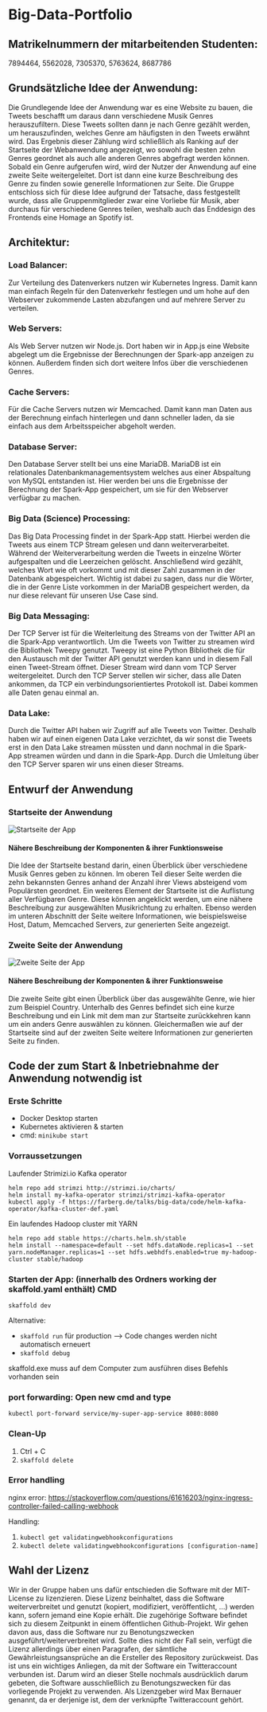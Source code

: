 # Big-Data-Portfolio

## Matrikelnummern der mitarbeitenden Studenten: 
7894464, 5562028, 7305370, 5763624, 8687786

## Grundsätzliche Idee der Anwendung: 
Die Grundlegende Idee der Anwendung war es eine Website zu bauen, die Tweets beschafft um daraus dann verschiedene Musik Genres herauszufiltern. Diese Tweets sollten dann je nach Genre gezählt werden, um herauszufinden, welches Genre am häufigsten in den Tweets erwähnt wird. Das Ergebnis dieser Zählung wird schließlich als Ranking auf der Startseite der Webanwendung angezeigt, wo sowohl die besten zehn Genres geordnet als auch alle anderen Genres abgefragt werden können. Sobald ein Genre aufgerufen wird, wird der Nutzer der Anwendung auf eine zweite Seite weitergeleitet. Dort ist dann eine kurze Beschreibung des Genre zu finden sowie generelle Informationen zur Seite. Die Gruppe entschloss sich für diese Idee aufgrund der Tatsache, dass festgestellt wurde, dass alle Gruppenmitglieder zwar eine Vorliebe für Musik, aber durchaus für verschiedene Genres teilen, weshalb auch das Enddesign des Frontends eine Homage an Spotify ist.

## Architektur:
### Load Balancer: 
Zur Verteilung des Datenverkers nutzen wir Kubernetes Ingress. Damit kann man einfach Regeln für den Datenverkehr festlegen und um hohe auf den Webserver zukommende Lasten abzufangen und auf mehrere Server zu verteilen.
### Web Servers: 
Als Web Server nutzen wir Node.js. Dort haben wir in App.js eine Website abgelegt um die Ergebnisse der Berechnungen der Spark-app anzeigen zu können. Außerdem finden sich dort weitere Infos über die verschiedenen Genres.
### Cache Servers: 
Für die Cache Servers nutzen wir Memcached. Damit kann man Daten aus der Berechnung einfach hinterlegen und dann schneller laden, da sie einfach aus dem Arbeitsspeicher abgeholt werden.
### Database Server: 
Den Database Server stellt bei uns eine MariaDB. MariaDB ist ein relationales Datenbankmanagementsystem welches aus einer Abspaltung von MySQL entstanden ist. Hier werden bei uns die Ergebnisse der Berechnung der Spark-App gespeichert, um sie für den Webserver verfügbar zu machen.
### Big Data (Science) Processing: 
Das Big Data Processing findet in der Spark-App statt. Hierbei werden die Tweets aus einem TCP Stream gelesen und dann weiterverarbeitet. Während der Weiterverarbeitung werden die Tweets in einzelne Wörter aufgespalten und die Leerzeichen gelöscht. Anschließend wird gezählt, welches Wort wie oft vorkommt und mit dieser Zahl zusammen in der Datenbank abgespeichert. Wichtig ist dabei zu sagen, dass nur die Wörter, die in der Genre Liste vorkommen in der MariaDB gespeichert werden, da nur diese relevant für unseren Use Case sind.
### Big Data Messaging: 
Der TCP Server ist für die Weiterleitung des Streams von der Twitter API an die Spark-App verantwortlich. Um die Tweets von Twitter zu streamen wird die Bibliothek Tweepy genutzt. Tweepy ist eine Python Bibliothek die für den Austausch mit der Twitter API genutzt werden kann und in diesem Fall einen Tweet-Stream öffnet. Dieser Stream wird dann vom TCP Server weitergeleitet. Durch den TCP Server stellen wir sicher, dass alle Daten ankommen, da TCP ein verbindungsorientiertes Protokoll ist. Dabei kommen alle Daten genau einmal an.
### Data Lake: 
Durch die Twitter API haben wir Zugriff auf alle Tweets von Twitter. Deshalb haben wir auf einen eigenen Data Lake verzichtet, da wir sonst die Tweets erst in den Data Lake streamen müssten und dann nochmal in die Spark-App streamen würden und dann in die Spark-App. Durch die Umleitung über den TCP Server sparen wir uns einen dieser Streams.

## Entwurf der Anwendung

### Startseite der Anwendung

![Startseite der App](/Anwendung_Startseite.jpg?raw=true 'Startseite der App')

#### Nähere Beschreibung der Komponenten & ihrer Funktionsweise

Die Idee der Startseite bestand darin, einen Überblick über verschiedene Musik Genres geben zu können. Im oberen Teil dieser Seite werden die zehn bekannsten Genres anhand der Anzahl ihrer Views absteigend vom Populärsten geordnet. Ein weiteres Element der Startseite ist die Auflistung aller Verfügbaren Genre. Diese können angeklickt werden, um eine nähere Beschreibung zur ausgewählten Musikrichtung zu erhalten. Ebenso werden im unteren Abschnitt der Seite weitere Informationen, wie beispielsweise Host, Datum, Memcached Servers, zur generierten Seite angezeigt.

### Zweite Seite der Anwendung

![Zweite Seite der App](/Anwedung_zweite_Seite.jpg?raw=true 'Genre Beschreibung auf Seite 2')

#### Nähere Beschreibung der Komponenten & ihrer Funktionsweise

Die zweite Seite gibt einen Überblick über das ausgewählte Genre, wie hier zum Beispiel Country. Unterhalb des Genres befindet sich eine kurze Beschreibung und ein Link mit dem man zur Startseite zurückkehren kann um ein anders Genre auswählen zu können.
Gleichermaßen wie auf der Startseite sind auf der zweiten Seite weitere Informationen zur generierten Seite zu finden.

## Code der zum Start & Inbetriebnahme der Anwendung notwendig ist

### Erste Schritte

- Docker Desktop starten
- Kubernetes aktivieren & starten
- cmd: `minikube start`

### Vorraussetzungen

Laufender Strimizi.io Kafka operator

```
helm repo add strimzi http://strimzi.io/charts/
helm install my-kafka-operator strimzi/strimzi-kafka-operator
kubectl apply -f https://farberg.de/talks/big-data/code/helm-kafka-operator/kafka-cluster-def.yaml
```

Ein laufendes Hadoop cluster mit YARN

```
helm repo add stable https://charts.helm.sh/stable
helm install --namespace=default --set hdfs.dataNode.replicas=1 --set yarn.nodeManager.replicas=1 --set hdfs.webhdfs.enabled=true my-hadoop-cluster stable/hadoop
```

###  Starten der App: (innerhalb des Ordners working der skaffold.yaml enthält) CMD

`skaffold dev`

Alternative:

- `skaffold run` für production --> Code changes werden nicht automatisch erneuert
- `skaffold debug`

skaffold.exe muss auf dem Computer zum ausführen dises Befehls vorhanden sein

### port forwarding: Open new cmd and type

`kubectl port-forward service/my-super-app-service 8080:8080`

### Clean-Up

1. Ctrl + C
2. `skaffold delete`

### Error handling

nginx error: https://stackoverflow.com/questions/61616203/nginx-ingress-controller-failed-calling-webhook

Handling:

1. `kubectl get validatingwebhookconfigurations`
2. `kubectl delete validatingwebhookconfigurations [configuration-name]`





## Wahl der Lizenz
Wir in der Gruppe haben uns dafür entschieden die Software mit der MIT-License zu lizenzieren.
Diese Lizenz beinhaltet, dass die Software weiterverbreitet und genutzt (kopiert, modifiziert, veröffentlicht, ...) werden kann, sofern jemand eine Kopie erhält. Die zugehörige Software befindet sich zu diesem Zeitpunkt in einem öffentlichen Github-Projekt. Wir gehen davon aus, dass die Software nur zu Benotungszwecken ausgeführt/weiterverbreitet wird. Sollte dies nicht der Fall sein, verfügt die Lizenz allerdings über einen Paragrafen, der sämtliche Gewährleistungsansprüche an die Ersteller des Repository zurückweist. Das ist uns ein wichtiges Anliegen, da mit der Software ein Twitteraccount verbunden ist. Darum wird an dieser Stelle nochmals ausdrücklich darum gebeten, die Software ausschließlich zu Benotungszwecken für das vorliegende Projekt zu verwenden. Als Lizenzgeber wird Max Bernauer genannt, da er derjenige ist, dem der verknüpfte Twitteraccount gehört.
